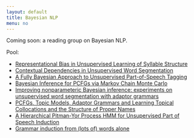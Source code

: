 ```yaml
---
layout: default
title: Bayesian NLP
menu: no
---
```


Coming soon: a reading group on Bayesian NLP.


Pool:

* [Representational Bias in Unsupervised Learning of Syllable Structure](http://www.aclweb.org/anthology/W05-0615)
* [Contextual Dependencies in Unsupervised Word Segmentation](http://www.aclweb.org/anthology/P/P06/P06-1085.pdf)
* [A Fully Bayesian Approach to Unsupervised Part-of-Speech Tagging](http://www.aclweb.org/anthology/P/P07/P07-1094.pdf)
* [Bayesian Inference for PCFGs via Markov Chain Monte Carlo](http://www.aclweb.org/anthology/N/N07/N07-1018.pdf)
* [Improving nonparameteric Bayesian inference: experiments on unsupervised word segmentation with adaptor grammars](http://www.aclweb.org/anthology/N09-1036)
* [PCFGs, Topic Models, Adaptor Grammars and Learning Topical Collocations and the Structure of Proper Names](http://www.aclweb.org/anthology/P10-1117)
* [A Hierarchical Pitman-Yor Process HMM for Unsupervised Part of Speech Induction](http://www.aclweb.org/anthology/P11-1087)
* [Grammar induction from (lots of) words alone](https://www.aclweb.org/anthology/C/C16/C16-1003.pdf)
